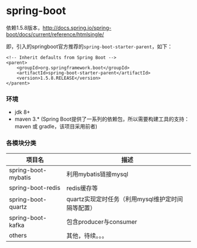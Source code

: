 # spring-boot
依赖1.5.8版本，http://docs.spring.io/spring-boot/docs/current/reference/htmlsingle/

即，引入的springboot官方推荐的`spring-boot-starter-parent`，如下：
```
<!-- Inherit defaults from Spring Boot -->
<parent>
	<groupId>org.springframework.boot</groupId>
	<artifactId>spring-boot-starter-parent</artifactId>
	<version>1.5.8.RELEASE</version>
</parent>
```
### 环境
* jdk 8+
* maven 3.* (Spring Boot提供了一系列的依赖包，所以需要构建工具的支持：maven 或 gradle，该项目采用前者)

### 各模块分类
| 项目名 | 描述 |
| --- | --- |
| spring-boot-mybatis | 利用mybatis链接mysql |
| spring-boot-redis | redis缓存等 |
| spring-boot-quartz | quartz实现定时任务（利用mysql维护定时间隔等配置） |
| spring-boot-kafka | 包含producer与consumer |
| others | 其他，待续。。。 |
